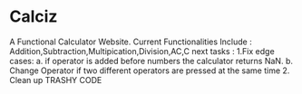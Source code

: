 # Calciz
A Functional Calculator Website.
Current Functionalities Include : Addition,Subtraction,Multipication,Division,AC,C
next tasks : 
1.Fix edge cases: 
a. if operator is added before numbers the calculator returns NaN.
b. Change Operator if two different operators are pressed at the same time
2. Clean up TRASHY CODE

